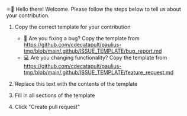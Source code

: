 ⚛👋 Hello there! Welcome. Please follow the steps below to tell us about your contribution.

1. Copy the correct template for your contribution

   - 🐛 Are you fixing a bug? Copy the template from <https://github.com/cdecatapult/paulius-tmp/blob/main/.github/ISSUE_TEMPLATE/bug_report.md>
   - 💻 Are you changing functionality? Copy the template from <https://github.com/cdecatapult/paulius-tmp/blob/main/.github/ISSUE_TEMPLATE/feature_request.md>

2. Replace this text with the contents of the template
3. Fill in all sections of the template
4. Click "Create pull request"
